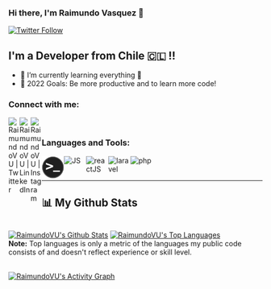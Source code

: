 ### Hi there, I'm Raimundo Vasquez 👋 

[![Twitter Follow](https://img.shields.io/twitter/follow/raimundo_vu?color=1DA1F2&logo=twitter&style=for-the-badge)](https://twitter.com/raimundovu)

## I'm a Developer from Chile  🇨🇱 !!

- 🌱 I’m currently learning everything 🤣
- 🥅 2022 Goals: Be more productive and to learn more code! 

### Connect with me:


[<img align="left" alt="RaimundoVU | Twitter" width="22px" src="https://img.icons8.com/fluent/48/000000/twitter.png" />][twitter]
[<img align="left" alt="RaimundoVU | LinkedIn" width="22px" src="https://img.icons8.com/fluent/48/000000/linkedin.png" />][linkedin]
[<img align="left" alt="RaimundoVU | Instagram" width="22px" src="https://img.icons8.com/fluent/48/000000/instagram-new.png" />][instagram]

<br />

### Languages and Tools:

<img align="left" alt="Terminal" width="44px" src="https://raw.githubusercontent.com/github/explore/80688e429a7d4ef2fca1e82350fe8e3517d3494d/topics/terminal/terminal.png" />
<img align="left" alt="JS" width="44px" src="https://img.icons8.com/color/44/000000/javascript--v1.png"/>

<img align="left" alt="reactJS" width="44px" src="https://img.icons8.com/office/44/000000/react.png"/>
<img align="left" alt="laravel" width="44px" src="https://img.icons8.com/fluency/44/000000/laravel.png"/>
<img align="left" alt="php" width="44px" src="https://img.icons8.com/officel/100/000000/php-logo.png"/>


<br />
<br />

---
## 📊 My Github Stats
  <br/>
    <a href="https://github.com/RaimundoVU/github-readme-stats"><img alt="RaimundoVU's Github Stats" src="https://github-readme-stats.vercel.app/api?username=RaimundoVU&show_icons=true&count_private=true&theme=react&hide_border=true&bg_color=0D1117" /></a>
  <a href="https://github.com/Raim/github-readme-stats"><img alt="RaimundoVU's Top Languages" src="https://github-readme-stats.vercel.app/api/top-langs/?username=RaimundoVU&langs_count=8&count_private=true&layout=compact&theme=react&hide_border=true&bg_color=0D1117" /></a>
  <br/>
  <b>Note:</b> Top languages is only a metric of the languages my public code consists of and doesn't reflect experience or skill level.


<br/>
<br/>

<a href="https://github.com/RaimundoVU/github-readme-activity-graph"><img alt="RaimundoVU's Activity Graph" src="https://activity-graph.herokuapp.com/graph?username=RaimundoVU&bg_color=0D1117&color=5BCDEC&line=5BCDEC&point=FFFFFF&hide_border=true" /></a>

<br/>
<br/>


[website]: https://codeSTACKr.com
[course]: http://vsCodeHero.com
[twitter]: https://twitter.com/raimundo_vu
[instagram]: https://instagram.com/raimundovu
[linkedin]: https://linkedin.com/in/raimundovu
